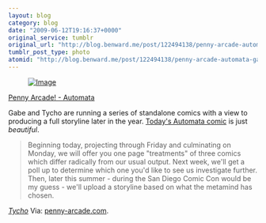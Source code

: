 ```yaml
---
layout: blog
category: blog
date: "2009-06-12T19:16:37+0000"
original_service: tumblr
original_url: "http://blog.benward.me/post/122494138/penny-arcade-automata-gabe-and-tycho-are"
tumblr_post_type: photo
atomid: "http://blog.benward.me/post/122494138/penny-arcade-automata-gabe-and-tycho-are"
---
```

<figure class="photo">
  <a href="http://www.penny-arcade.com/"><img src="http://benward.me/res/tumblr/media/122494138/0.jpg" alt="Image"></a>
</figure>

<a href="http://www.penny-arcade.com/">Penny Arcade! - Automata</a>

Gabe and Tycho are running a series of standalone comics with a view to producing a full storyline later in the year. [Today's Automata comic](http://www.penny-arcade.com/comic/2009/6/12/) is just _beautiful_. 

> Beginning today, projecting through Friday and culminating on Monday, we will offer you one page "treatments" of three comics which differ radically from our usual output. Next week, we'll get a poll up to determine which one you'd like to see us investigate further. Then, later this summer - during the San Diego Comic Con would be my guess - we'll upload a storyline based on what the metamind has chosen.

<cite><a href='http://www.penny-arcade.com/2009/6/10/'>Tycho</a></cite>
Via: [penny-arcade.com](http://www.penny-arcade.com/).